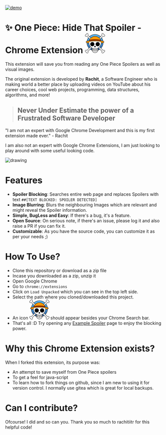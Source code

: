 [![demo](https://img.shields.io/badge/view%20demo-youtube-orange.svg?style=for-the-badge&logo=appveyor)](https://www.youtube.com/watch?v=GzWeRfytGpE) 
# :sparkles: One Piece: Hide That Spoiler - Chrome Extension <img src="Luffys-flag-icon.png" width="64"/>

This extension will save you from reading any One Piece Spoilers as well as visual images. <br/>

The original extension is developed by **Rachit**, a Software Engineer who is making world a better place by uploading videos on YouTube about his career choices, cool web projects, programming, data structures, algorithms, and more!  <br/>

> ## Never Under Estimate the power of a Frustrated Software Developer

"I am not an expert with Google Chrome Development and this is my first extension made ever." - Rachit

I am also not an expert with Google Chrome Extensions, I am just looking to play around with some useful looking code.

<img src="how-it-works.png" alt="drawing" width="450"/> 

# Features
- **Spoiler Blocking**: Searches entire web page and replaces Spoilers with text `##[TEXT BLOCKED: SPOILER DETECTED]`
- **Image Blurring**: Blurs the neighbouring Images which are relevant and might reveal the Spoiler information.
- **Simple, BugLess and Easy**: If there's a bug, it's a feature.
- **Open Source**: On serious note, if there's an issue, please log it and also raise a PR if you can fix it.
- **Customizable**: As you have the source code, you can customize it as per your needs ;) 

# How To Use?
- Clone this repository or download as a zip file
- Incase you downloaded as a zip, unzip it
- Open Google Chrome
- Go to `chrome://extensions`
- Click on `Load Unpacked` which you can see in the top left side.
- Select the path where you cloned/downloaded this project.
- An icon <img src="Luffys-flag-icon.png"  width="64"/> should appear besides your Chrome Search bar.
- That's all :D Try opening any [Example Spoiler](https://www.google.com/search?ei=ubSxXMO5HY7Y0wKQ8J-ICQ&q=game+of+thrones+spoilers+list&oq=game+of+thrones+spoilers+list&gs_l=psy-ab.3...1044.1447..1643...0.0..0.175.802.0j5......0....1..gws-wiz.dqbPZYkKiHY) page to enjoy the blocking power.

# Why this Chrome Extension exists?
When I forked this extension, its purpose was: 
- An attempt to save myself from One Piece spoilers 
- To get a feel for java-script
- To learn how to fork things on github, since I am new to using it for version control. I normally use gitea which is great for local backups.

# Can I contribute?
Ofcourse! I did and so can you. Thank you so much to  rachitiitr for this helpful code!
